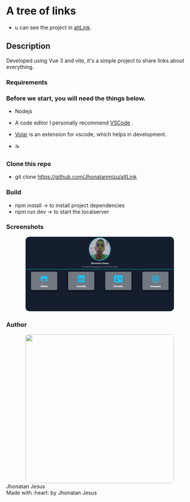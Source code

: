 # A tree of links 

- u can see the project in [altLink](https://alt-link.vercel.app).
## Description

<p>
Developed using Vue 3 and vite, it's a simple project to share links about everything.
</p>

### Requirements

<h3>
Before we start, you will need the things below.
</h3>

- Nodejs

- A code editor I personally recommend [VSCode](https://code.visualstudio.com/) .

- [Volar](https://marketplace.visualstudio.com/items?itemName=johnsoncodehk.volar)
is an extension for vscode, which helps in development.

- :coffee:

### Clone this repo

- git clone https://github.com/Jhonatanmizu/altLink
### Build

- npm install -> to install project dependencies
- npm run dev -> to start the localserver

### Screenshots
<div style="text-align:center;">
<img src="src/assets/project.png" height="200px"
alt="project screenshot"
width="400px" style="border-radius:10px" />
</div>

### Author
<div style="text-align:center; display:flex;flex-direction:column; align-items:center; gap:1rem; color:#14C8FE;">
<img src="https://avatars.githubusercontent.com/u/61719180?s=400&u=06b559d4e211817e13bb349ce04b562e5a12473e&v=4"
height="400px"
width="400px" style="border-radius:10px"
/>
</div>
<div> Jhonatan Jesus </div>
<div> Made with :heart: by Jhonatan Jesus</div>